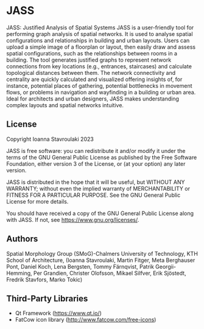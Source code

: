 ﻿# JASS
JASS: Justified Analysis of Spatial Systems
JASS is a user-friendly tool for performing graph analysis of spatial networks. It is used to analyse spatial configurations and relationships in building and urban layouts. Users can upload a simple image of a floorplan or layout, then easily draw and assess spatial configurations, such as the relationships between rooms in a building. The tool generates justified graphs to represent network connections from key locations (e.g., entrances, staircases) and calculate topological distances between them. The network connectivity and centrality are quickly calculated and visualized offering insights of, for instance, potential places of gathering, potential bottlenecks in movement flows, or problems in navigation and wayfinding in a building or urban area.  Ideal for architects and urban designers, JASS makes understanding complex layouts and spatial networks intuitive.

## License
Copyright Ioanna Stavroulaki 2023

JASS is free software: you can redistribute it and/or modify it under 
the terms of the GNU General Public License as published by the Free
Software Foundation, either version 3 of the License, or (at your option)
any later version.

JASS is distributed in the hope that it will be useful, but WITHOUT
ANY WARRANTY; without even the implied warranty of MERCHANTABILITY or
FITNESS FOR A PARTICULAR PURPOSE. See the GNU General Public License for
more details.

You should have received a copy of the GNU General Public License along 
with JASS. If not, see <https://www.gnu.org/licenses/>.

## Authors
Spatial Morphology Group (SMoG)-Chalmers University of Technology, 
KTH School of Architecture, (Ioanna Stavroulaki, Martin Fitger,	Meta
Berghauser Pont, Daniel Koch, Lena Bergsten, Tommy Färnqvist, Patrik
Georgii-Hemming, Per Grandien, Christer Olofsson, Mikael Silfver, Erik
Sjöstedt, Fredrik Stavfors, Marko Tokic)

## Third-Party Libraries
- Qt Framework (https://www.qt.io/)
- FatCow icon library (http://www.fatcow.com/free-icons)
